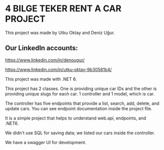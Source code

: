 # 4 BILGE TEKER RENT A CAR PROJECT

This project was made by Utku Oktay and Deniz Uğur.
## Our LinkedIn accounts:

https://www.linkedin.com/in/denougur/


https://www.linkedin.com/in/utku-oktay-9b30581b4/

This project was made with .NET 6.

This project has 2 classes. One is providing unique car IDs and the other is providing unique slugs for each car. 1 controller and 1 model, which is car.

The controller has five endpoints that provide a list, search, add, delete, and update cars. You can see endpoint documentation inside the project file.

It is a simple project that helps to understand web.api, endpoints, and .NET6.

We didn't use SQL for saving data; we listed our cars inside the controller.

We have a swagger UI for development.

